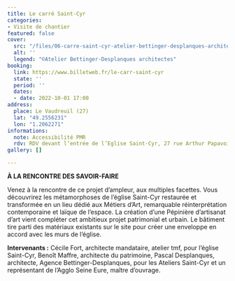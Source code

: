 ```yaml
---
title: Le carré Saint-Cyr
categories:
- Visite de chantier
featured: false
cover:
  src: "/files/06-carre-saint-cyr-atelier-bettinger-desplanques-architectes.jpg"
  alt: ''
  legend: "©Atelier Bettinger-Desplanques architectes"
booking:
  link: https://www.billetweb.fr/le-carr-saint-cyr
  state: ''
  period: ''
  dates:
  - date: 2022-10-01 17:00
address:
  place: Le Vaudreuil (27)
  lat: "49.2556231"
  lon: "1.2062271"
informations:
  note: Accessibilité PMR
  rdv: RDV devant l’entrée de l’Eglise Saint-Cyr, 27 rue Arthur Papavoine
gallery: []

---
```

**À LA RENCONTRE DES SAVOIR-FAIRE**

Venez à la rencontre de ce projet d’ampleur, aux multiples facettes. Vous découvrirez les métamorphoses de l’église Saint-Cyr restaurée et transformée en un lieu dédié aux Métiers d’Art, remarquable réinterprétation contemporaine et laïque de l’espace. La création d’une Pépinière d’artisanat d’art vient compléter cet ambitieux projet patrimonial et urbain. Le bâtiment tire parti des matériaux existants sur le site pour créer une enveloppe en accord avec les murs de l’église.

**Intervenants :** Cécile Fort, architecte mandataire, atelier tmf, pour l’église Saint-Cyr, Benoît Maffre, architecte du patrimoine, Pascal Desplanques, architecte, Agence Bettinger-Desplanques, pour les Ateliers Saint-Cyr et un représentant de l’Agglo Seine Eure, maître d’ouvrage.